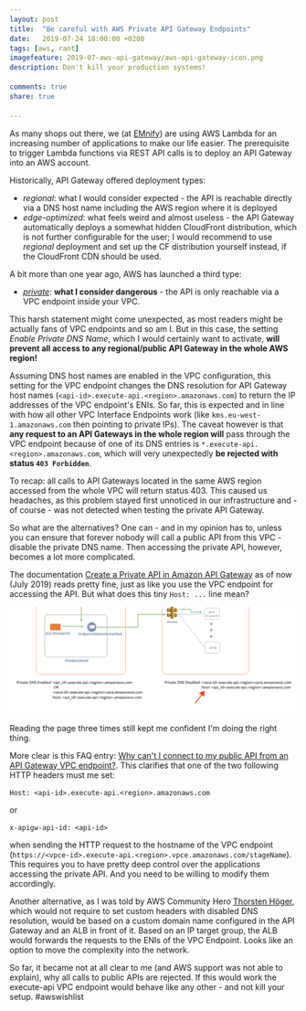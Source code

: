 ```yaml
---
layout: post
title:  "Be careful with AWS Private API Gateway Endpoints"
date:   2019-07-24 18:00:00 +0200
tags: [aws, rant]
imagefeature: 2019-07-aws-api-gateway/aws-api-gateway-icon.png
description: Don't kill your production systems!

comments: true
share: true

---
```


As many shops out there, we (at [EMnify](https://www.emnify.com)) are using AWS Lambda for an increasing number of applications to make our life easier.
The prerequisite to trigger Lambda functions via REST API calls is to deploy an API Gateway into an AWS account.

Historically, API Gateway offered deployment types: 

- _regional_: what I would consider expected - the API is reachable directly via a DNS host name including the AWS region where it is deployed
- _edge-optimized_: what feels weird and almost useless - the API Gateway automatically deploys a somewhat hidden CloudFront distribution, which is not further configurable for the user; I would recommend to use _regional_ deployment and set up the CF distribution yourself instead, if the CloudFront CDN should be used.

A bit more than one year ago, AWS has launched a third type:

- [_private_](https://aws.amazon.com/blogs/compute/introducing-amazon-api-gateway-private-endpoints/): **what I consider dangerous** - the API is only reachable via a VPC endpoint inside your VPC.

This harsh statement might come unexpected, as most readers might be actually fans of VPC endpoints and so am I. But in this case, the setting _Enable Private DNS Name_, which I would certainly want to activate, **will prevent all access to any regional/public API Gateway in the whole AWS region!**

Assuming DNS host names are enabled in the VPC configuration, this setting for the VPC endpoint changes the DNS resolution for API Gateway host names (`<api-id>.execute-api.<region>.amazonaws.com`) to return the IP addresses of the VPC endpoint's ENIs. So far, this is expected and in line with how all other VPC Interface Endpoints work (like `kms.eu-west-1.amazonaws.com` then pointing to private IPs). The caveat however is that **any request to an API Gateways in the whole region will** pass through the VPC endpoint because of one of its DNS entries is `*.execute-api.<region>.amazonaws.com`, which will very unexpectedly **be rejected with status `403 Forbidden`**.

To recap: all calls to API Gateways located in the same AWS region accessed from the whole VPC will return status 403. This caused us headaches, as this problem stayed first unnoticed in our infrastructure and - of course - was not detected when testing the private API Gateway.

So what are the alternatives? One can - and in my opinion has to, unless you can ensure that forever nobody will call a public API from this VPC - disable the private DNS name. Then accessing the private API, however, becomes a lot more complicated.

The documentation [Create a Private API in Amazon API Gateway](https://docs.aws.amazon.com/apigateway/latest/developerguide/apigateway-private-apis.html) as of now (July 2019) reads pretty fine, just as like you use the VPC endpoint for accessing the API. But what does this tiny `Host: ...` line mean?

![private API Gateway](/images/2019-07-aws-api-gateway/apigateway-private-api-accessing-api.png)

Reading the page three times still kept me confident I'm doing the right thing.

More clear is this FAQ entry: [Why can't I connect to my public API from an API Gateway VPC endpoint?](https://aws.amazon.com/premiumsupport/knowledge-center/api-gateway-vpc-connections/). This clarifies that one of the two following HTTP headers must me set:

```
Host: <api-id>.execute-api.<region>.amazonaws.com
```
or

```
x-apigw-api-id: <api-id>
```

when sending the HTTP request to the hostname of the VPC endpoint (`https://<vpce-id>.execute-api.<region>.vpce.amazonaws.com/stageName`).
This requires you to have pretty deep control over the applications accessing the private API. And you need to be willing to modify them accordingly.

Another alternative, as I was told by AWS Community Hero [Thorsten Höger](https://www.taimos.de/), which would not require to set custom headers with disabled DNS resolution, would be based on a custom domain name configured in the API Gateway and an ALB in front of it. Based on an IP target group, the ALB would forwards the requests to the ENIs of the VPC Endpoint. Looks like an option to move the complexity into the network.

So far, it became not at all clear to me (and AWS support was not able to explain), why all calls to public APIs are rejected. If this would work the execute-api VPC endpoint would behave like any other - and not kill your setup. #awswishlist